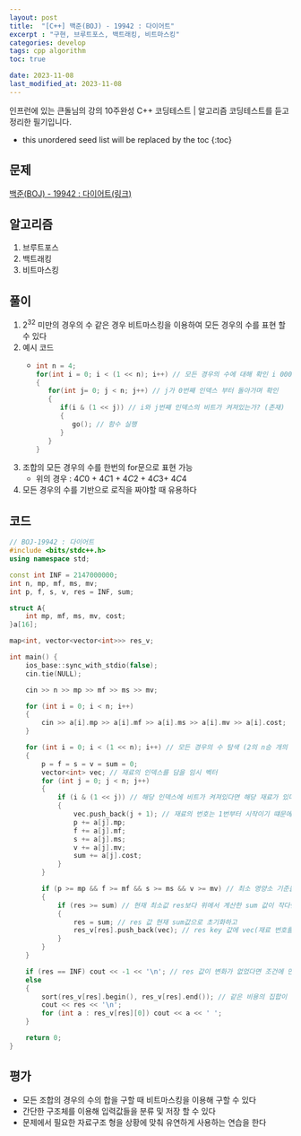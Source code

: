 ```yaml
---
layout: post
title:  "[C++] 백준(BOJ) - 19942 : 다이어트"
excerpt : "구현, 브루트포스, 백트래킹, 비트마스킹"
categories: develop
tags: cpp algorithm
toc: true

date: 2023-11-08
last_modified_at: 2023-11-08
---
```

> <span style="font-size: 80%">
인프런에 있는 큰돌님의 강의 10주완성 C++ 코딩테스트 | 알고리즘 코딩테스트를 듣고 정리한 필기입니다.</span>

<!--more-->

* this unordered seed list will be replaced by the toc
{:toc}

## 문제 

[백준(BOJ) - 19942 : 다이어트(링크)](https://www.acmicpc.net/problem/19942)

## 알고리즘
  1. 브루트포스
  2. 백트래킹
  3. 비트마스킹

## 풀이
  1. $2^{32}$ 미만의 경우의 수 같은 경우 비트마스킹을 이용하여 모든 경우의 수를 표현 할 수 있다
  2. 예시 코드
     - ```cpp
       int n = 4;
       for(int i = 0; i < (1 << n); i++) // 모든 경우의 수에 대해 확인 i 0000 0001 0010 ...
       {
          for(int j= 0; j < n; j++) // j가 0번째 인덱스 부터 돌아가며 확인
          {
             if(i & (1 << j)) // i와 j번째 인덱스의 비트가 켜져있는가? (존재)
             {
                go(); // 함수 실행
             }
          } 
       }
       ```
  3. 조합의 모든 경우의 수를 한번의 for문으로 표현 가능
      - 위의 경우 : $4C0$ + $4C1$ + $4C2$ + $4C3$+ $4C4$
  4. 모든 경우의 수를 기반으로 로직을 짜야할 때 유용하다

  
## 코드  
```cpp
// BOJ-19942 : 다이어트
#include <bits/stdc++.h>
using namespace std;

const int INF = 2147000000;
int n, mp, mf, ms, mv;
int p, f, s, v, res = INF, sum;

struct A{
    int mp, mf, ms, mv, cost;
}a[16];

map<int, vector<vector<int>>> res_v;

int main() {
    ios_base::sync_with_stdio(false);
    cin.tie(NULL);

    cin >> n >> mp >> mf >> ms >> mv;

    for (int i = 0; i < n; i++)
    {
        cin >> a[i].mp >> a[i].mf >> a[i].ms >> a[i].mv >> a[i].cost;
    }

    for (int i = 0; i < (1 << n); i++) // 모든 경우의 수 탐색 (2의 n승 개의 가지수)
    {
        p = f = s = v = sum = 0;
        vector<int> vec; // 재료의 인덱스를 담을 임시 벡터
        for (int j = 0; j < n; j++)
        {
            if (i & (1 << j)) // 해당 인덱스에 비트가 켜져있다면 해당 재료가 있다는 것
            {
                vec.push_back(j + 1); // 재료의 번호는 1번부터 시작이기 떄문에 (j+1) 값을 임시벡터 vec에 삽입
                p += a[j].mp;
                f += a[j].mf;
                s += a[j].ms;
                v += a[j].mv;
                sum += a[j].cost;
            }
        }

        if (p >= mp && f >= mf && s >= ms && v >= mv) // 최소 영양소 기준을 만족했다면
        {
            if (res >= sum) // 현재 최소값 res보다 위에서 계산한 sum 값이 작다면
            {
                res = sum; // res 값 현재 sum값으로 초기화하고
                res_v[res].push_back(vec); // res key 값에 vec(재료 번호를 담고있음)를 push_back
            }
        }
    }

    if (res == INF) cout << -1 << '\n'; // res 값이 변화가 없었다면 조건에 만족하는 조합 없음
    else
    {
        sort(res_v[res].begin(), res_v[res].end()); // 같은 비용의 집합이 하나 이상이면 사전 순으로 가장 빠른 것 출력
        cout << res << '\n';
        for (int a : res_v[res][0]) cout << a << ' ';
    }

    return 0;
}
```

## 평가  
* 모든 조합의 경우의 수의 합을 구할 때 비트마스킹을 이용해 구할 수 있다
* 간단한 구조체를 이용해 입력값들을 분류 및 저장 할 수 있다
* 문제에서 필요한 자료구조 형을 상황에 맞춰 유연하게 사용하는 연습을 한다